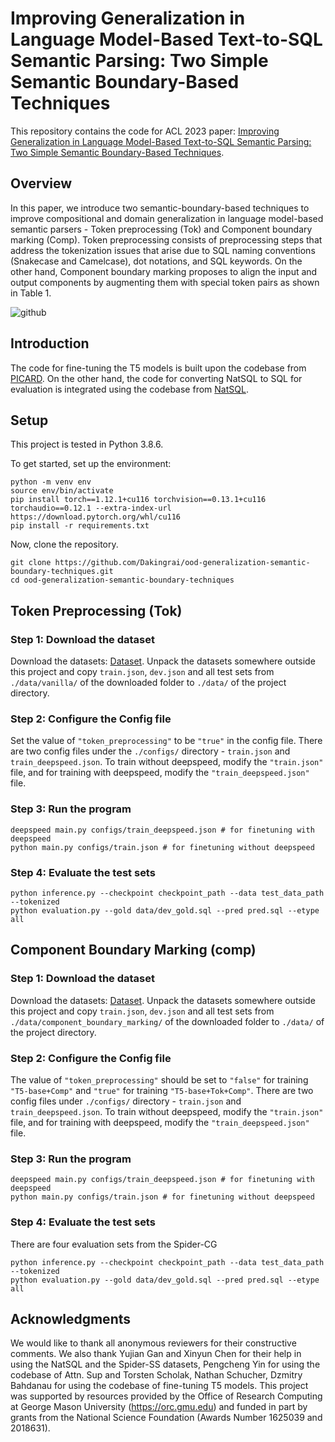 # Improving Generalization in Language Model-Based Text-to-SQL Semantic Parsing: Two Simple Semantic Boundary-Based Techniques
This repository contains the code for ACL 2023 paper: [Improving Generalization in Language Model-Based Text-to-SQL Semantic Parsing: Two Simple Semantic Boundary-Based Techniques](https://arxiv.org/abs/2305.17378).

## Overview
In this paper, we introduce two semantic-boundary-based techniques to improve compositional and domain generalization in language model-based semantic parsers - Token preprocessing (Tok) and Component boundary marking (Comp). Token preprocessing consists of preprocessing steps that address the tokenization issues that arise due to SQL naming conventions (Snakecase and Camelcase), dot notations, and SQL keywords. On the other hand, Component boundary marking proposes to align the input and output components by augmenting them with special token pairs as shown in Table 1. 

![github](https://github.com/Dakingrai/ood-generalization-semantic-boundary-techniques/assets/3531451/0fb9eff6-19a7-49c0-8f46-a48130545dfd)

## Introduction
The code for fine-tuning the T5 models is built upon the codebase from [PICARD](https://github.com/ServiceNow/picard). On the other hand, the code for converting NatSQL to SQL for evaluation is integrated using the codebase from [NatSQL](https://github.com/ygan/NatSQL). 
## Setup
This project is tested in Python 3.8.6.

To get started, set up the environment:
```
python -m venv env 
source env/bin/activate
pip install torch==1.12.1+cu116 torchvision==0.13.1+cu116 torchaudio==0.12.1 --extra-index-url https://download.pytorch.org/whl/cu116
pip install -r requirements.txt
```

Now, clone the repository.
```
git clone https://github.com/Dakingrai/ood-generalization-semantic-boundary-techniques.git
cd ood-generalization-semantic-boundary-techniques
```

## Token Preprocessing (Tok)
### Step 1: Download the dataset
Download the datasets: [Dataset](https://gmuedu-my.sharepoint.com/:f:/g/personal/drai2_gmu_edu/EpGaXUlbZ2JEj47w1vNN4z4BKjgvseGeGMirT125Xw85gg?e=Mw9tFz). Unpack the datasets somewhere outside this project and copy `train.json`, `dev.json` and all test sets from `./data/vanilla/` of the downloaded folder to `./data/` of the project directory.
### Step 2: Configure the Config file
Set the value of `"token_preprocessing"` to be `"true"` in the config file. There are two config files under the `./configs/` directory - `train.json` and `train_deepspeed.json`. To train without deepspeed, modify the `"train.json"` file, and for training with deepspeed, modify the `"train_deepspeed.json"` file.
### Step 3: Run the program
```
deepspeed main.py configs/train_deepspeed.json # for finetuning with deepspeed
python main.py configs/train.json # for finetuning without deepspeed
```
### Step 4: Evaluate the test sets
```
python inference.py --checkpoint checkpoint_path --data test_data_path --tokenized 
python evaluation.py --gold data/dev_gold.sql --pred pred.sql --etype all
```
## Component Boundary Marking (comp)
### Step 1: Download the dataset
Download the datasets: [Dataset](https://gmuedu-my.sharepoint.com/:f:/g/personal/drai2_gmu_edu/EpGaXUlbZ2JEj47w1vNN4z4BKjgvseGeGMirT125Xw85gg?e=Mw9tFz). Unpack the datasets somewhere outside this project and copy `train.json`, `dev.json` and all test sets from `./data/component_boundary_marking/` of the downloaded folder to `./data/` of the project directory.
### Step 2: Configure the Config file
The value of `"token_preprocessing"` should be set to `"false"` for training `"T5-base+Comp"` and `"true"` for training `"T5-base+Tok+Comp"`. There are two config files under `./configs/` directory - `train.json` and `train_deepspeed.json`. To train without deepspeed, modify the `"train.json"` file, and for training with deepspeed, modify the `"train_deepspeed.json"` file.
### Step 3: Run the program
```
deepspeed main.py configs/train_deepspeed.json # for finetuning with deepspeed
python main.py configs/train.json # for finetuning without deepspeed
```

### Step 4: Evaluate the test sets
There are four evaluation sets from the Spider-CG 
```
python inference.py --checkpoint checkpoint_path --data test_data_path --tokenized 
python evaluation.py --gold data/dev_gold.sql --pred pred.sql --etype all 
```
## Acknowledgments
We would like to thank all anonymous reviewers for their constructive comments. We also thank Yujian Gan and Xinyun Chen for their help in using the NatSQL and the Spider-SS datasets,
Pengcheng Yin for using the codebase of Attn. Sup and Torsten Scholak, Nathan Schucher, Dzmitry Bahdanau for using the codebase of fine-tuning T5 models. This project was supported by resources provided by the Office of Research Computing at George Mason University (https://orc.gmu.edu) and funded in part by grants from the National Science Foundation (Awards Number 1625039 and 2018631).
 

